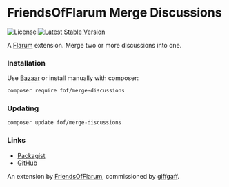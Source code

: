 # FriendsOfFlarum Merge Discussions

![License](https://img.shields.io/badge/license-MIT-blue.svg) [![Latest Stable Version](https://img.shields.io/packagist/v/fof/merge-discussions.svg)](https://packagist.org/packages/fof/merge-discussions)

A [Flarum](http://flarum.org) extension. Merge two or more discussions into one.

### Installation

Use [Bazaar](https://discuss.flarum.org/d/5151-flagrow-bazaar-the-extension-marketplace) or install manually with composer:

```sh
composer require fof/merge-discussions
```

### Updating

```sh
composer update fof/merge-discussions
```

### Links

- [Packagist](https://packagist.org/packages/fof/merge-discussions)
- [GitHub](https://github.com/FriendsOfFlarum/merge-discussions)

An extension by [FriendsOfFlarum](https://github.com/FriendsOfFlarum), commissioned by [giffgaff](https://www.giffgaff.com).
